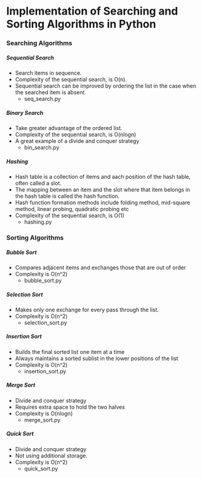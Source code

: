 # Implementation of Searching and Sorting Algorithms in Python

### Searching Algorithms

##### Sequential Search
- Search items in sequence.
- Complexity of the sequential search, is O(n).  
- Sequential search can be improved by ordering the list in the case when the searched item is absent.
    - seq_search.py

##### Binary Search
- Take greater advantage of the ordered list.
- Complexity of the sequential search, is O(nlogn)
- A great example of a divide and conquer strategy
    - bin_search.py

##### Hashing
- Hash table is a collection of items and aach position of the hash table, often called a slot.
- The mapping between an item and the slot where that item belongs in the hash table is called the hash function.  
- Hash function formation methods include folding method, mid-square method, linear probing, quadratic probing etc
- Complexity of the sequential search, is O(1)
    - hashing.py

### Sorting Algorithms

##### Bubble Sort
- Compares adjacent items and exchanges those that are out of order
- Complexity is O(n^2)
	- bubble_sort.py
	
##### Selection Sort
- Makes only one exchange for every pass through the list.
- Complexity is O(n^2)
	- selection_sort.py

##### Insertion Sort
- Builds the final sorted list one item at a time
- Always maintains a sorted sublist in the lower positions of the list
- Complexity is O(n^2)
	- insertion_sort.py
	
##### Merge Sort
- Divide and conquer strategy
- Requires extra space to hold the two halves
- Complexity is O(nlogn)
 	- merge_sort.py

##### Quick Sort
- Divide and conquer strategy
- Not using additional storage.
- Complexity is O(n^2)
	- quick_sort.py
